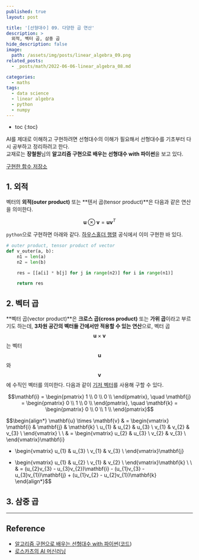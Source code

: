 ```yaml
---
published: true
layout: post

title: '[선형대수] 09. 다양한 곱 연산'
description: >
  외적, 벡터 곱, 삼중 곱
hide_description: false
image: 
  path: /assets/img/posts/linear_algebra_09.png
related_posts:
  - _posts/math/2022-06-06-linear_algebra_08.md

categories:
  - maths
tags:
  - data science
  - linear algebra
  - python
  - numpy
---
```


* toc
{:toc}

AI를 제대로 이해하고 구현하려면 선형대수의 이해가 필요해서 선형대수를 기초부터 다시 공부하고 정리하려고 한다.  
교재로는 **장철원**님의 **알고리즘 구현으로 배우는 선형대수 with 파이썬**을 보고 있다.  

[구현한 함수 저장소](https://github.com/djccnt15/maths)

## 1. 외적

벡터의 **외적(outer product)** 또는 **텐서 곱(tensor product)**은 다음과 같은 연산을 의미한다.  

$$\mathbf{u} \otimes \mathbf{v} = \mathbf{u} \mathbf{v}^{T}$$

`python`으로 구현하면 아래와 같다. [하우스홀더 행렬](/maths/2022-05-19-linear_algebra_02/#8-하우스홀더-행렬) 공식에서 이미 구현한 바 있다.  

```python
# outer product, tensor product of vector
def v_outer(a, b):
    n1 = len(a)
    n2 = len(b)

    res = [[a[i] * b[j] for j in range(n2)] for i in range(n1)]

    return res
```

## 2. 벡터 곱

**벡터 곱(vector product)**은 **크로스 곱(cross product)** 또는 **가위 곱**이라고 부르기도 하는데, **3차원 공간의 벡터들 간에서만 적용할 수 있는 연산**으로, 벡터 곱 $$\mathbf{u} \times \mathbf{v}$$는 벡터 $$\mathbf{u}$$와 $$\mathbf{v}$$에 수직인 벡터를 의미한다. 다음과 같이 [기저 벡터](/maths/2022-05-29-linear_algebra_06/#기저-벡터)를 사용해 구할 수 있다.  

$$\mathbf{i} = \begin{pmatrix}
1 \\
0 \\
0 \\
\end{pmatrix}, \quad
\mathbf{j} = \begin{pmatrix}
0 \\
1 \\
0 \\
\end{pmatrix}, \quad
\mathbf{k} = \begin{pmatrix}
0 \\
0 \\
1 \\
\end{pmatrix}$$

$$\begin{align*}
\mathbf{u} \times \mathbf{v} & = \begin{vmatrix}
\mathbf{i} & \mathbf{j} & \mathbf{k} \\
u_{1} & u_{2} & u_{3} \\
v_{1} & v_{2} & v_{3} \\
\end{vmatrix} \\
\\
& = \begin{vmatrix}
u_{2} & u_{3} \\
v_{2} & v_{3} \\
\end{vmatrix}\mathbf{i}
- \begin{vmatrix}
u_{1} & u_{3} \\
v_{1} & v_{3} \\
\end{vmatrix}\mathbf{j}
+ \begin{vmatrix}
u_{1} & u_{2} \\
v_{1} & v_{2} \\
\end{vmatrix}\mathbf{k} \\
\\
& = (u_{2}v_{3} - u_{3}v_{2})\mathbf{i} - (u_{1}v_{3} - u_{3}v_{1})\mathbf{j} + (u_{1}v_{2} - u_{2}v_{1})\mathbf{k}
\end{align*}$$

## 3. 삼중 곱


---
## Reference
- [알고리즘 구현으로 배우는 선형대수 with 파이썬](http://www.kyobobook.co.kr/product/detailViewKor.laf?mallGb=KOR&ejkGb=KOR&barcode=9791165921125)([코드](https://github.com/bjpublic/linearalgebra))
- [로스카츠의 AI 머신러닝](https://losskatsu.github.io/)
